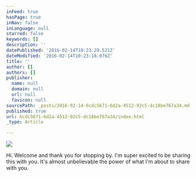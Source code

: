 ```yaml
---
inFeed: true
hasPage: true
inNav: false
inLanguage: null
starred: false
keywords: []
description: ''
datePublished: '2016-02-14T10:23:29.521Z'
dateModified: '2016-02-14T10:23:18.076Z'
title: ''
author: []
authors: []
publisher:
  name: null
  domain: null
  url: null
  favicon: null
sourcePath: _posts/2016-02-14-6cdc5671-6d2a-4512-92c5-dc18be767a34.md
published: true
url: 6cdc5671-6d2a-4512-92c5-dc18be767a34/index.html
_type: Article

---
```

![](https://the-grid-user-content.s3-us-west-2.amazonaws.com/b817d7ae-327e-45b6-913e-9a17c0ebdb94.JPG)

Hi.  Welcome and thank you for stopping by.  I'm super excited to be sharing this with you.  It's almost unbelievable the power of what I'm about to share with you.